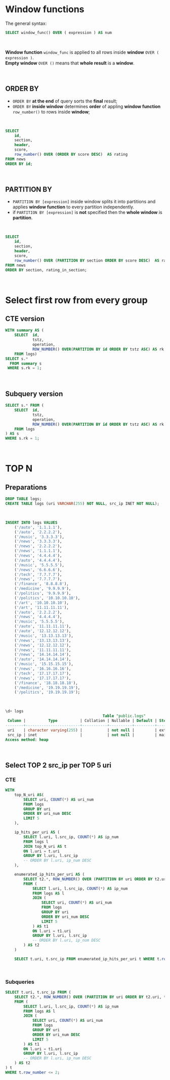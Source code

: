 # Window functions
The general syntax:
```sql
SELECT window_func() OVER ( expression ) AS num
```

<br>

**Window function** `window_func` is applied to all rows inside **window** `OVER ( expression )`.<br>
**Empty window** `OVER ()` means that **whole result** is a **window**.<br>

<br>

## ORDER BY
- `ORDER BY` **at the end** of query sorts the **final** result;
- `ORDER BY` **inside window** determines **order** of appling **window function** `row_number()` to rows inside **window**;

<br>

```sql
SELECT
    id,
    section,
    header,
    score,
    row_number() OVER (ORDER BY score DESC)  AS rating
FROM news
ORDER BY id;
```

<br>

## PARTITION BY
- `PARTITION BY [expression]` inside window splits it into partitions and applies **window function** to every partition independently.<br>
- if `PARTITION BY [expression]` is **not** specified then the **whole window** is **partition**.<br>

<br>

```sql
SELECT
    id,
    section,
    header,
    score,
    row_number() OVER (PARTITION BY section ORDER BY score DESC)  AS rating_in_section
FROM news
ORDER BY section, rating_in_section;

```

<br>

# Select first row from every group
## CTE version
```sql
WITH summary AS (
    SELECT  id, 
            tstz, 
            operation, 
            ROW_NUMBER() OVER(PARTITION BY id ORDER BY tstz ASC) AS rk
    FROM logs)
SELECT s.*
  FROM summary s
 WHERE s.rk = 1;
```

<br>

## Subquery version
```sql
SELECT s.* FROM (
    SELECT  id, 
            tstz, 
            operation, 
            ROW_NUMBER() OVER(PARTITION BY id ORDER BY tstz ASC) AS rk
    FROM logs
) AS s
WHERE s.rk = 1;
```

<br>

# TOP N
## Preparations
```sql
DROP TABLE logs;
CREATE TABLE logs (uri VARCHAR(255) NOT NULL, src_ip INET NOT NULL);
```

<br>

```sql
INSERT INTO logs VALUES
    ('/auto', '1.1.1.1'),
    ('/auto', '2.2.2.2'),
    ('/music', '3.3.3.3'),
    ('/news', '3.3.3.3'),
    ('/news', '2.2.2.2'),
    ('/news', '1.1.1.1'),
    ('/news', '4.4.4.4'),
    ('/auto', '4.4.4.4'),
    ('/music', '5.5.5.5'),
    ('/news', '6.6.6.6'),
    ('/tech', '7.7.7.7'),
    ('/news', '7.7.7.7'),
    ('/finance', '8.8.8.8'),
    ('/medicine', '9.9.9.9'),
    ('/politics', '9.9.9.9'),
    ('/politics', '10.10.10.10'),
    ('/art', '10.10.10.10'),
    ('/art', '11.11.11.11'),
    ('/auto', '2.2.2.2'),
    ('/news', '4.4.4.4'),
    ('/music', '5.5.5.5'),
    ('/auto', '11.11.11.11'),
    ('/auto', '12.12.12.12'),
    ('/music', '13.13.13.13'),
    ('/news', '13.13.13.13'),
    ('/news', '12.12.12.12'),
    ('/news', '11.11.11.11'),
    ('/news', '14.14.14.14'),
    ('/auto', '14.14.14.14'),
    ('/music', '15.15.15.15'),
    ('/news', '16.16.16.16'),
    ('/tech', '17.17.17.17'),
    ('/news', '17.17.17.17'),
    ('/finance', '18.18.18.18'),
    ('/medicine', '19.19.19.19'),
    ('/politics', '19.19.19.19');
```

<br>

```sql
\d+ logs
                                           Table "public.logs"
 Column |          Type          | Collation | Nullable | Default | Storage  | Stats target | Description
--------+------------------------+-----------+----------+---------+----------+--------------+-------------
 uri    | character varying(255) |           | not null |         | extended |              |
 src_ip | inet                   |           | not null |         | main     |              |
Access method: heap
```

<br>

## Select TOP 2 src_ip per TOP 5 uri
### CTE
```sql
WITH
    top_N_uri AS(
        SELECT uri, COUNT(*) AS uri_num
        FROM logs
        GROUP BY uri
        ORDER BY uri_num DESC
        LIMIT 5
    ),

    ip_hits_per_uri AS (
        SELECT l.uri, l.src_ip, COUNT(*) AS ip_num
        FROM logs l
        JOIN top_N_uri AS t
        ON l.uri = t.uri
        GROUP BY l.uri, l.src_ip
        -- ORDER BY l.uri, ip_num DESC
    ),

    enumerated_ip_hits_per_uri AS (
        SELECT t2.*, ROW_NUMBER() OVER (PARTITION BY uri ORDER BY t2.uri, t2.ip_num DESC, t2.src_ip) AS row_number
        FROM (
            SELECT l.uri, l.src_ip, COUNT(*) AS ip_num
            FROM logs AS l
            JOIN (
                SELECT uri, COUNT(*) AS uri_num
                FROM logs
                GROUP BY uri
                ORDER BY uri_num DESC
                LIMIT 5
            ) AS t1
            ON l.uri = t1.uri
            GROUP BY l.uri, l.src_ip
            -- ORDER BY l.uri, ip_num DESC
        ) AS t2
    )

    SELECT t.uri, t.src_ip FROM enumerated_ip_hits_per_uri t WHERE t.row_number <= 2;
```

<br>

### Subqueries
```sql
SELECT t.uri, t.src_ip FROM (
    SELECT t2.*, ROW_NUMBER() OVER (PARTITION BY uri ORDER BY t2.uri, t2.ip_num DESC, t2.src_ip) AS row_number
    FROM (
        SELECT l.uri, l.src_ip, COUNT(*) AS ip_num
        FROM logs AS l
        JOIN (
            SELECT uri, COUNT(*) AS uri_num
            FROM logs
            GROUP BY uri
            ORDER BY uri_num DESC
            LIMIT 5
        ) AS t1
        ON l.uri = t1.uri
        GROUP BY l.uri, l.src_ip
        -- ORDER BY l.uri, ip_num DESC
    ) AS t2
) t
WHERE t.row_number <= 2;
```
